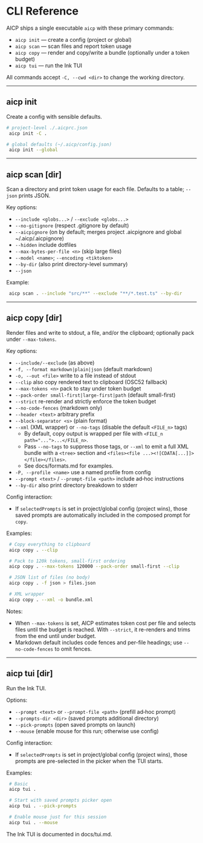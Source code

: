 # CLI Reference

AICP ships a single executable `aicp` with these primary commands:

- `aicp init` — create a config (project or global)
- `aicp scan` — scan files and report token usage
- `aicp copy` — render and copy/write a bundle (optionally under a token budget)
- `aicp tui` — run the Ink TUI

All commands accept `-C, --cwd <dir>` to change the working directory.

---

## aicp init

Create a config with sensible defaults.

```bash
# project-level ./.aicprc.json
 aicp init -C .

# global defaults (~/.aicp/config.json)
 aicp init --global
```

---

## aicp scan [dir]

Scan a directory and print token usage for each file. Defaults to a table; `--json` prints JSON.

Key options:

- `--include <globs...>` / `--exclude <globs...>`
- `--no-gitignore` (respect .gitignore by default)
- `--aicpignore` (on by default; merges project .aicpignore and global ~/.aicp/.aicpignore)
- `--hidden` include dotfiles
- `--max-bytes-per-file <n>` (skip large files)
- `--model <name>`; `--encoding <tiktoken>`
- `--by-dir` (also print directory-level summary)
- `--json`

Example:

```bash
 aicp scan . --include "src/**" --exclude "**/*.test.ts" --by-dir
```

---

## aicp copy [dir]

Render files and write to stdout, a file, and/or the clipboard; optionally pack under `--max-tokens`.

Key options:

- `--include/--exclude` (as above)
- `-f, --format markdown|plain|json` (default markdown)
- `-o, --out <file>` write to a file instead of stdout
- `--clip` also copy rendered text to clipboard (OSC52 fallback)
- `--max-tokens <n>` pack to stay under token budget
- `--pack-order small-first|large-first|path` (default small-first)
- `--strict` re-render and strictly enforce the token budget
- `--no-code-fences` (markdown only)
- `--header <text>` arbitrary prefix
- `--block-separator <s>` (plain format)
 - `--xml` (XML wrapper) or `--no-tags` (disable the default `<FILE_n>` tags)
   - By default, copy output is wrapped per file with `<FILE_n path="...">...</FILE_n>`.
   - Pass `--no-tags` to suppress those tags, or `--xml` to emit a full XML bundle with a `<tree>` section and `<files><file ...><![CDATA[...]]></file></files>`.
   - See docs/formats.md for examples.
- `-P, --profile <name>` use a named profile from config
- `--prompt <text>` / `--prompt-file <path>` include ad‑hoc instructions
- `--by-dir` also print directory breakdown to stderr

Config interaction:

- If `selectedPrompts` is set in project/global config (project wins), those saved prompts are automatically included in the composed prompt for `copy`.

Examples:

```bash
 # Copy everything to clipboard
 aicp copy . --clip

 # Pack to 120k tokens, small-first ordering
 aicp copy . --max-tokens 120000 --pack-order small-first --clip

 # JSON list of files (no body)
 aicp copy . -f json > files.json

 # XML wrapper
 aicp copy . --xml -o bundle.xml
```

Notes:

- When `--max-tokens` is set, AICP estimates token cost per file and selects files until the budget is reached. With `--strict`, it re-renders and trims from the end until under budget.
- Markdown default includes code fences and per-file headings; use `--no-code-fences` to omit fences.

---

## aicp tui [dir]

Run the Ink TUI.

Options:

- `--prompt <text>` or `--prompt-file <path>` (prefill ad‑hoc prompt)
- `--prompts-dir <dir>` (saved prompts additional directory)
- `--pick-prompts` (open saved prompts on launch)
- `--mouse` (enable mouse for this run; otherwise use config)

Config interaction:

- If `selectedPrompts` is set in project/global config (project wins), those prompts are pre-selected in the picker when the TUI starts.

Examples:

```bash
 # Basic
 aicp tui .

 # Start with saved prompts picker open
 aicp tui . --pick-prompts

 # Enable mouse just for this session
 aicp tui . --mouse
```

The Ink TUI is documented in docs/tui.md.
